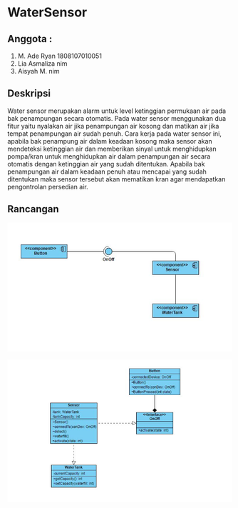 # WaterSensor
## Anggota :
1. M. Ade Ryan 1808107010051
2. Lia Asmaliza nim
3. Aisyah M. nim

## Deskripsi
Water sensor merupakan alarm untuk level ketinggian permukaan air pada bak penampungan secara otomatis. 
Pada water sensor menggunakan dua fitur yaitu  nyalakan air jika penampungan air kosong dan matikan air jika tempat penampungan air sudah penuh.  Cara kerja pada water sensor ini, apabila bak penampung air dalam keadaan kosong maka sensor akan mendeteksi ketinggian air dan memberikan sinyal untuk menghidupkan pompa/kran untuk menghidupkan air dalam penampungan air secara otomatis dengan ketinggian air yang sudah ditentukan. Apabila bak penampungan air dalam keadaan penuh atau mencapai yang sudah ditentukan maka sensor tersebut akan mematikan kran agar mendapatkan pengontrolan persedian air.

## Rancangan
![Component Diagram](/images/component%20diagram.jpg)

![Class Diagram](/images/class%20diagram.JPG)
